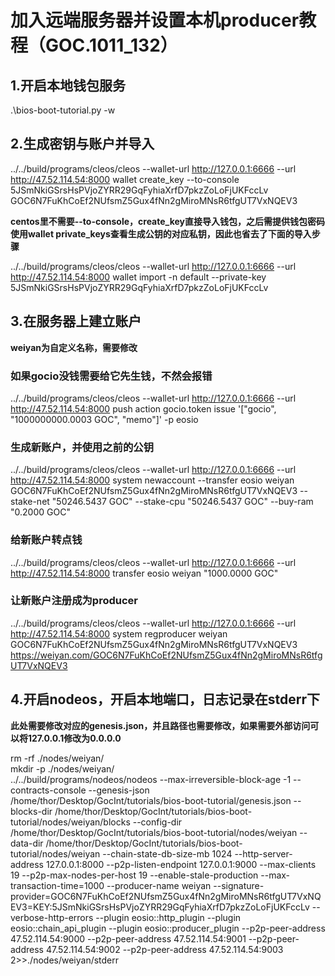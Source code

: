 # 加入远端服务器并设置本机producer教程（GOC.1011_132）

## 1.开启本地钱包服务

.\bios-boot-tutorial.py -w

## 2.生成密钥与账户并导入

../../build/programs/cleos/cleos --wallet-url http://127.0.0.1:6666 --url http://47.52.114.54:8000 wallet create_key --to-console  
5JSmNkiGSrsHsPVjoZYRR29GqFyhiaXrfD7pkzZoLoFjUKFccLv  
GOC6N7FuKhCoEf2NUfsmZ5Gux4fNn2gMiroMNsR6tfgUT7VxNQEV3

**centos里不需要--to-console，create_key直接导入钱包，之后需提供钱包密码使用wallet private_keys查看生成公钥的对应私钥，因此也省去了下面的导入步骤**

../../build/programs/cleos/cleos --wallet-url http://127.0.0.1:6666 --url http://47.52.114.54:8000 wallet import -n default --private-key 5JSmNkiGSrsHsPVjoZYRR29GqFyhiaXrfD7pkzZoLoFjUKFccLv

## 3.在服务器上建立账户

**weiyan为自定义名称，需要修改**

### 如果gocio没钱需要给它先生钱，不然会报错

../../build/programs/cleos/cleos --wallet-url http://127.0.0.1:6666 --url http://47.52.114.54:8000 push action gocio.token issue '["gocio", "1000000000.0003 GOC", "memo"]' -p eosio

### 生成新账户，并使用之前的公钥

../../build/programs/cleos/cleos --wallet-url http://127.0.0.1:6666 --url http://47.52.114.54:8000 system newaccount --transfer eosio weiyan GOC6N7FuKhCoEf2NUfsmZ5Gux4fNn2gMiroMNsR6tfgUT7VxNQEV3 --stake-net "50246.5437 GOC" --stake-cpu "50246.5437 GOC" --buy-ram "0.2000 GOC"

### 给新账户转点钱

../../build/programs/cleos/cleos --wallet-url http://127.0.0.1:6666 --url http://47.52.114.54:8000 transfer eosio weiyan "1000.0000 GOC"

### 让新账户注册成为producer

../../build/programs/cleos/cleos --wallet-url http://127.0.0.1:6666 --url http://47.52.114.54:8000 system regproducer weiyan GOC6N7FuKhCoEf2NUfsmZ5Gux4fNn2gMiroMNsR6tfgUT7VxNQEV3 https://weiyan.com/GOC6N7FuKhCoEf2NUfsmZ5Gux4fNn2gMiroMNsR6tfgUT7VxNQEV3

## 4.开启nodeos，开启本地端口，日志记录在stderr下

**此处需要修改对应的genesis.json，并且路径也需要修改，如果需要外部访问可以将127.0.0.1修改为0.0.0.0**

rm -rf ./nodes/weiyan/  
mkdir -p ./nodes/weiyan/  
../../build/programs/nodeos/nodeos    --max-irreversible-block-age -1    --contracts-console    --genesis-json /home/thor/Desktop/GocInt/tutorials/bios-boot-tutorial/genesis.json    --blocks-dir /home/thor/Desktop/GocInt/tutorials/bios-boot-tutorial/nodes/weiyan/blocks    --config-dir /home/thor/Desktop/GocInt/tutorials/bios-boot-tutorial/nodes/weiyan    --data-dir /home/thor/Desktop/GocInt/tutorials/bios-boot-tutorial/nodes/weiyan    --chain-state-db-size-mb 1024    --http-server-address 127.0.0.1:8000    --p2p-listen-endpoint 127.0.0.1:9000    --max-clients 19    --p2p-max-nodes-per-host 19    --enable-stale-production    --max-transaction-time=1000    --producer-name weiyan    --signature-provider=GOC6N7FuKhCoEf2NUfsmZ5Gux4fNn2gMiroMNsR6tfgUT7VxNQEV3=KEY:5JSmNkiGSrsHsPVjoZYRR29GqFyhiaXrfD7pkzZoLoFjUKFccLv    --verbose-http-errors    --plugin eosio::http_plugin    --plugin eosio::chain_api_plugin    --plugin eosio::producer_plugin    --p2p-peer-address 47.52.114.54:9000  --p2p-peer-address 47.52.114.54:9001  --p2p-peer-address 47.52.114.54:9002  --p2p-peer-address 47.52.114.54:9003    2>>./nodes/weiyan/stderr
